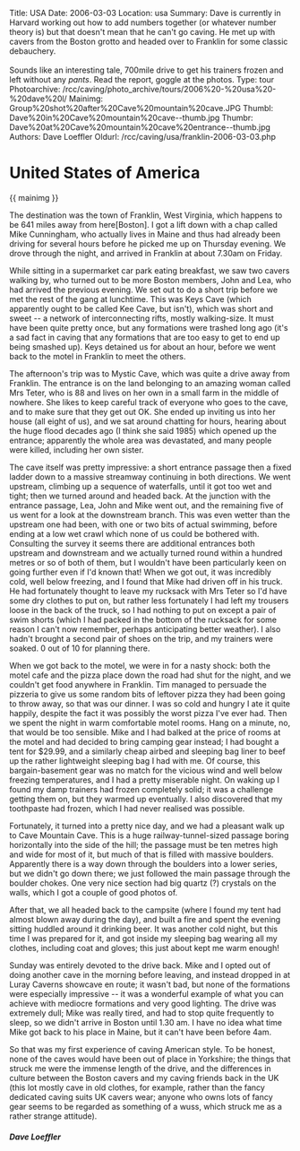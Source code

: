 Title: USA
Date: 2006-03-03
Location: usa
Summary: Dave is currently in Harvard working out how to add numbers together (or whatever number theory is) but that doesn't mean that he can't go caving. He met up with cavers from the Boston grotto and headed over to Franklin for some classic debauchery.<br><br>Sounds like an interesting tale, 700mile drive to get his trainers frozen and left without any <i>pants</i>. Read the report, goggle at the photos.
Type: tour
Photoarchive: /rcc/caving/photo_archive/tours/2006%20-%20usa%20-%20dave%20l/
Mainimg: Group%20shot%20after%20Cave%20mountain%20cave.JPG
Thumbl: Dave%20in%20Cave%20mountain%20cave--thumb.jpg
Thumbr: Dave%20at%20Cave%20mountain%20cave%20entrance--thumb.jpg
Authors: Dave Loeffler
Oldurl: /rcc/caving/usa/franklin-2006-03-03.php

# United States of America

{{ mainimg }}

The destination was the town of Franklin, West Virginia, which happens to be
641 miles away from here[Boston]. I got a lift down with a chap called Mike
Cunningham, who actually lives in Maine and thus had already been driving for
several hours before he picked me up on Thursday evening. We drove through the
night, and arrived in Franklin at about 7.30am on Friday.  

While sitting in a supermarket car park eating breakfast, we saw two cavers
walking by, who turned out to be more Boston members, John and Lea, who had
arrived the previous evening. We set out to do a short trip before we met the
rest of the gang at lunchtime. This was Keys Cave (which apparently ought to
be called Kee Cave, but isn't), which was short and sweet -- a network of
interconnecting rifts, mostly walking-size. It must have been quite pretty
once, but any formations were trashed long ago (it's a sad fact in caving that
any formations that are too easy to get to end up being smashed up). Keys
detained us for about an hour, before we went back to the motel in Franklin to
meet the others.  

The afternoon's trip was to Mystic Cave, which was quite a drive away from
Franklin. The entrance is on the land belonging to an amazing woman called Mrs
Teter, who is 88 and lives on her own in a small farm in the middle of
nowhere. She likes to keep careful track of everyone who goes to the cave, and
to make sure that they get out OK. She ended up inviting us into her house
(all eight of us), and we sat around chatting for hours, hearing about the
huge flood decades ago (I think she said 1985) which opened up the entrance;
apparently the whole area was devastated, and many people were killed,
including her own sister.  

The cave itself was pretty impressive: a short entrance passage then a fixed
ladder down to a massive streamway continuing in both directions. We went
upstream, climbing up a sequence of waterfalls, until it got too wet and
tight; then we turned around and headed back. At the junction with the
entrance passage, Lea, John and Mike went out, and the remaining five of us
went for a look at the downstream branch. This was even wetter than the
upstream one had been, with one or two bits of actual swimming, before ending
at a low wet crawl which none of us could be bothered with. Consulting the
survey it seems there are additional entrances both upstream and downstream
and we actually turned round within a hundred metres or so of both of them,
but I wouldn't have been particularly keen on going further even if I'd known
that! When we got out, it was incredibly cold, well below freezing, and I
found that Mike had driven off in his truck. He had fortunately thought to
leave my rucksack with Mrs Teter so I'd have some dry clothes to put on, but
rather less fortunately I had left my trousers loose in the back of the truck,
so I had nothing to put on except a pair of swim shorts (which I had packed in
the bottom of the rucksack for some reason I can't now remember, perhaps
anticipating better weather). I also hadn't brought a second pair of shoes on
the trip, and my trainers were soaked. 0 out of 10 for planning there.  

When we got back to the motel, we were in for a nasty shock: both the motel
cafe and the pizza place down the road had shut for the night, and we couldn't
get food anywhere in Franklin. Tim managed to persuade the pizzeria to give us
some random bits of leftover pizza they had been going to throw away, so that
was our dinner. I was so cold and hungry I ate it quite happily, despite the
fact it was possibly the worst pizza I've ever had. Then we spent the night in
warm comfortable motel rooms. Hang on a minute, no, that would be too
sensible. Mike and I had balked at the price of rooms at the motel and had
decided to bring camping gear instead; I had bought a tent for $29.99, and a
similarly cheap airbed and sleeping bag liner to beef up the rather
lightweight sleeping bag I had with me. Of course, this bargain-basement gear
was no match for the vicious wind and well below freezing temperatures, and I
had a pretty miserable night. On waking up I found my damp trainers had frozen
completely solid; it was a challenge getting them on, but they warmed up
eventually. I also discovered that my toothpaste had frozen, which I had never
realised was possible.  

Fortunately, it turned into a pretty nice day, and we had a pleasant walk up
to Cave Mountain Cave. This is a huge railway-tunnel-sized passage boring
horizontally into the side of the hill; the passage must be ten metres high
and wide for most of it, but much of that is filled with massive boulders.
Apparently there is a way down through the boulders into a lower series, but
we didn't go down there; we just followed the main passage through the boulder
chokes. One very nice section had big quartz (?) crystals on the walls, which
I got a couple of good photos of.  

After that, we all headed back to the campsite (where I found my tent had
almost blown away during the day), and built a fire and spent the evening
sitting huddled around it drinking beer. It was another cold night, but this
time I was prepared for it, and got inside my sleeping bag wearing all my
clothes, including coat and gloves; this just about kept me warm enough!  

Sunday was entirely devoted to the drive back. Mike and I opted out of doing
another cave in the morning before leaving, and instead dropped in at Luray
Caverns showcave en route; it wasn't bad, but none of the formations were
especially impressive -- it was a wonderful example of what you can achieve
with mediocre formations and very good lighting. The drive was extremely dull;
Mike was really tired, and had to stop quite frequently to sleep, so we didn't
arrive in Boston until 1.30 am. I have no idea what time Mike got back to his
place in Maine, but it can't have been before 4am.  

So that was my first experience of caving American style. To be honest, none
of the caves would have been out of place in Yorkshire; the things that struck
me were the immense length of the drive, and the differences in culture
between the Boston cavers and my caving friends back in the UK (this lot
mostly cave in old clothes, for example, rather than the fancy dedicated
caving suits UK cavers wear; anyone who owns lots of fancy gear seems to be
regarded as something of a wuss, which struck me as a rather strange
attitude).  

##### Dave Loeffler
